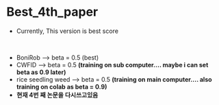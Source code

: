 # Best_4th_paper
* Currently, This version is best score
<br/>

* BoniRob --> beta = 0.5 (best)
* CWFID --> beta = 0.5 **(training on sub computer.... maybe i can set beta as 0.9 later)**
* rice seedling weed --> beta = 0.5 **(training on main computer.... also training on colab as beta = 0.9)**
* **현재 4번 째 논문을 다시쓰고있음**
